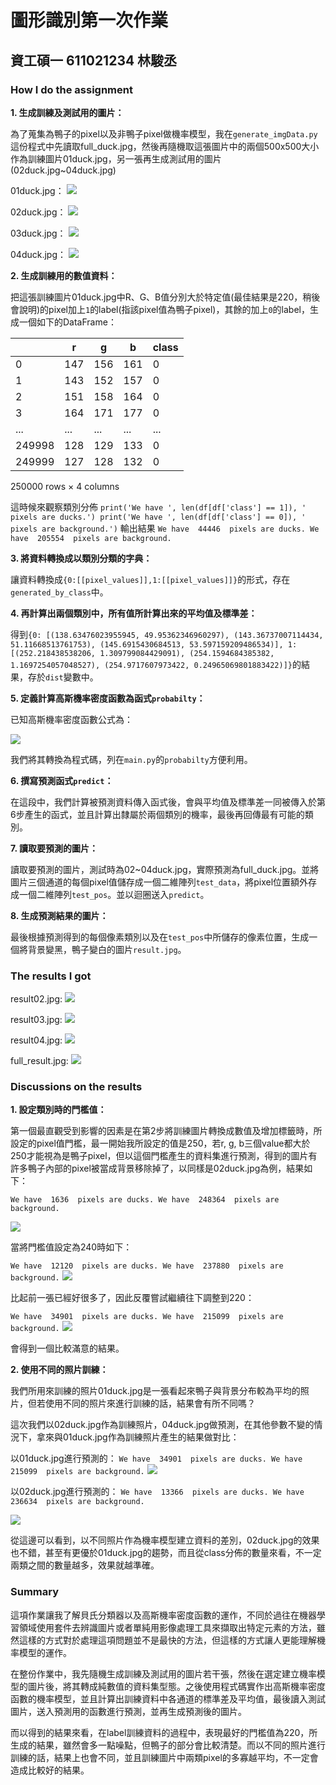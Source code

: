 # 圖形識別第一次作業
## 資工碩一 611021234 林駿丞

### How I do the assignment
<B>1. 生成訓練及測試用的圖片：</B>  
  
為了蒐集為鴨子的pixel以及非鴨子pixel做機率模型，我在`generate_imgData.py`這份程式中先讀取full_duck.jpg，然後再隨機取這張圖片中的兩個500x500大小作為訓練圖片01duck.jpg，另一張再生成測試用的圖片(02duck.jpg~04duck.jpg)

01duck.jpg：
![](https://i.imgur.com/LMAgj8X.jpg)

02duck.jpg：
![](https://i.imgur.com/HhqTIwe.jpg)

03duck.jpg：
![](https://i.imgur.com/eZfEgyI.jpg)

04duck.jpg：
![](https://i.imgur.com/PB1mHSa.jpg)



<B>2. 生成訓練用的數值資料：</B>  
  
把這張訓練圖片01duck.jpg中R、G、B值分別大於特定值(最佳結果是220，稍後會說明)的pixel加上`1`的label(指該pixel值為鴨子pixel)，其餘的加上`0`的label，生成一個如下的DataFrame：

|| r | g | b | class|
| -------- | -------- | -------- | -------- |-------- |
| 0     | 147     | 156     |161 | 0
|1	|143	|152	|157	|0
|2	|151	|158	|164	|0
|3	|164	|171	|177	|0
|...|...|...|...|...
|249998	|128	|129|	133|	0
|249999	|127	|128|	132	|0

250000 rows × 4 columns
  
這時候來觀察類別分佈
`print('We have ', len(df[df['class'] == 1]), ' pixels are ducks.')
print('We have ', len(df[df['class'] == 0]), ' pixels are background.')`
輸出結果
`We have  44446  pixels are ducks.
We have  205554  pixels are background.`

<B>3. 將資料轉換成以類別分類的字典：</B>  
  
讓資料轉換成`{0:[[pixel_values]],1:[[pixel_values]]}`的形式，存在`generated_by_class`中。

<B>4. 再計算出兩個類別中，所有值所計算出來的平均值及標準差：</B>  
  
得到`{0: [(138.63476023955945, 49.95362346960297),
  (143.36737007114434, 51.11668513761753),
  (145.6915430684513, 53.597159209486534)],
 1: [(252.218438538206, 1.309799084429091),
  (254.1594684385382, 1.1697254057048527),
  (254.9717607973422, 0.24965069801883422)]}`的結果，存於`dist`變數中。
  
<B>5. 定義計算高斯機率密度函數為函式`probabilty`：</B>  
  
已知高斯機率密度函數公式為：

![](https://i.imgur.com/Z8BVD4u.jpg)

我們將其轉換為程式碼，列在`main.py`的`probabilty`方便利用。

<B>6. 撰寫預測函式`predict`：</B> 

在這段中，我們計算被預測資料傳入函式後，會與平均值及標準差一同被傳入於第6步產生的函式，並且計算出隸屬於兩個類別的機率，最後再回傳最有可能的類別。

<B>7. 讀取要預測的圖片：</B> 

讀取要預測的圖片，測試時為02~04duck.jpg，實際預測為full_duck.jpg。並將圖片三個通道的每個pixel值儲存成一個二維陣列`test_data`，將pixel位置額外存成一個二維陣列`test_pos`。並以迴圈送入`predict`。

<B>8. 生成預測結果的圖片：</B>

最後根據預測得到的每個像素類別以及在`test_pos`中所儲存的像素位置，生成一個將背景變黑，鴨子變白的圖片`result.jpg`。


### The results I got
result02.jpg:
![](https://i.imgur.com/cMFwqoo.jpg)


result03.jpg:
![](https://i.imgur.com/ExvSQ3v.jpg)

result04.jpg:
![](https://i.imgur.com/DmLFA34.jpg)


full_result.jpg:
![](https://i.imgur.com/wmqFqKd.jpg)



### Discussions on the results

<B>1. 設定類別時的門檻值：</B>

第一個最直觀受到影響的因素是在第2步將訓練圖片轉換成數值及增加標籤時，所設定的pixel值門檻，最一開始我所設定的值是250，若r, g, b三個value都大於250才能視為是鴨子pixel，但以這個門檻產生的資料集進行預測，得到的圖片有許多鴨子內部的pixel被當成背景移除掉了，以同樣是02duck.jpg為例，結果如下：

`We have  1636  pixels are ducks.
We have  248364  pixels are background.`

![](https://i.imgur.com/NxIcVPT.jpg)

當將門檻值設定為240時如下：

`We have  12120  pixels are ducks.
We have  237880  pixels are background.`
![](https://i.imgur.com/anFx8Sk.jpg)

比起前一張已經好很多了，因此反覆嘗試繼續往下調整到220：

`We have  34901  pixels are ducks.
We have  215099  pixels are background.`
![](https://i.imgur.com/5mDhA8y.jpg)

會得到一個比較滿意的結果。


<b>2. 使用不同的照片訓練：</b>

我們所用來訓練的照片01duck.jpg是一張看起來鴨子與背景分布較為平均的照片，但若使用不同的照片來進行訓練的話，結果會有所不同嗎？

這次我們以02duck.jpg作為訓練照片，04duck.jpg做預測，在其他參數不變的情況下，拿來與01duck.jpg作為訓練照片產生的結果做對比：

以01duck.jpg進行預測的：
`We have  34901  pixels are ducks.
We have  215099  pixels are background.`
![](https://i.imgur.com/yc74jry.jpg)


以02duck.jpg進行預測的：
`We have  13366  pixels are ducks.
We have  236634  pixels are background.`

![](https://i.imgur.com/T6egvgn.jpg)

從這邊可以看到，以不同照片作為機率模型建立資料的差別，02duck.jpg的效果也不錯，甚至有更優於01duck.jpg的趨勢，而且從class分佈的數量來看，不一定兩類之間的數量越多，效果就越準確。

### Summary
這項作業讓我了解貝氏分類器以及高斯機率密度函數的運作，不同於過往在機器學習領域使用套件去辨識圖片或者單純用影像處理工具來擷取出特定元素的方法，雖然這樣的方式對於處理這項問題並不是最快的方法，但這樣的方式讓人更能理解機率模型的運作。

在整份作業中，我先隨機生成訓練及測試用的圖片若干張，然後在選定建立機率模型的圖片後，將其轉成純數值的資料集型態。之後使用程式碼實作出高斯機率密度函數的機率模型，並且計算出訓練資料中各通道的標準差及平均值，最後讀入測試圖片，送入預測用的函數進行預測，並再生成預測後的圖片。

而以得到的結果來看，在label訓練資料的過程中，表現最好的門檻值為220，所生成的結果，雖然會多一點噪點，但鴨子的部分會比較清楚。而以不同的照片進行訓練的話，結果上也會不同，並且訓練圖片中兩類pixel的多寡越平均，不一定會造成比較好的結果。